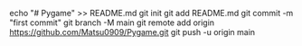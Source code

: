 echo "# Pygame" >> README.md
git init
git add README.md
git commit -m "first commit"
git branch -M main
git remote add origin https://github.com/Matsu0909/Pygame.git
git push -u origin main